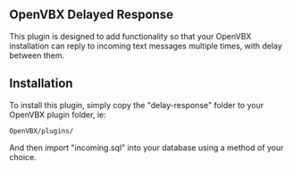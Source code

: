 ## OpenVBX Delayed Response

This plugin is designed to add functionality so that your OpenVBX installation can reply to incoming text messages multiple times, with delay between them.

## Installation

To install this plugin, simply copy the "delay-response" folder to your OpenVBX plugin folder, ie:

```
OpenVBX/plugins/
```

And then import "incoming.sql" into your database using a method of your choice.